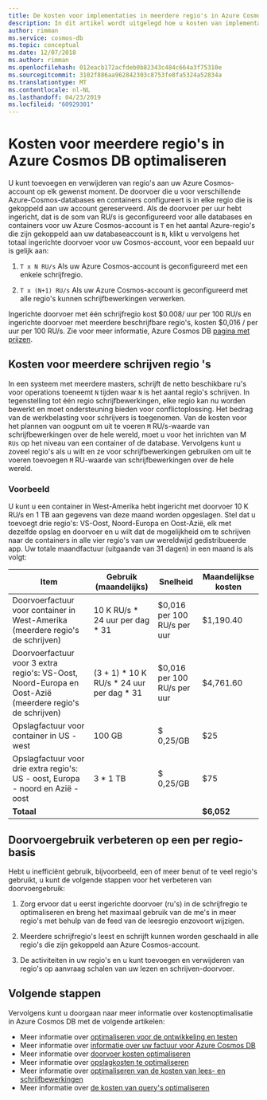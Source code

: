 ```yaml
---
title: De kosten voor implementaties in meerdere regio's in Azure Cosmos DB optimaliseren
description: In dit artikel wordt uitgelegd hoe u kosten van implementaties in meerdere regio's in Azure Cosmos DB beheren.
author: rimman
ms.service: cosmos-db
ms.topic: conceptual
ms.date: 12/07/2018
ms.author: rimman
ms.openlocfilehash: 012eacb172acfdeb0b82343c484c664a3f75310e
ms.sourcegitcommit: 3102f886aa962842303c8753fe8fa5324a52834a
ms.translationtype: MT
ms.contentlocale: nl-NL
ms.lasthandoff: 04/23/2019
ms.locfileid: "60929301"
---
```

# <a name="optimize-multi-region-cost-in-azure-cosmos-db"></a>Kosten voor meerdere regio's in Azure Cosmos DB optimaliseren

U kunt toevoegen en verwijderen van regio's aan uw Azure Cosmos-account op elk gewenst moment. De doorvoer die u voor verschillende Azure-Cosmos-databases en containers configureert is in elke regio die is gekoppeld aan uw account gereserveerd. Als de doorvoer per uur hebt ingericht, dat is de som van RU/s is geconfigureerd voor alle databases en containers voor uw Azure Cosmos-account is `T` en het aantal Azure-regio's die zijn gekoppeld aan uw databaseaccount is `N`, klikt u vervolgens het totaal ingerichte doorvoer voor uw Cosmos-account, voor een bepaald uur is gelijk aan:

1. `T x N RU/s` Als uw Azure Cosmos-account is geconfigureerd met een enkele schrijfregio. 

1. `T x (N+1) RU/s` Als uw Azure Cosmos-account is geconfigureerd met alle regio's kunnen schrijfbewerkingen verwerken. 

Ingerichte doorvoer met één schrijfregio kost $0.008/ uur per 100 RU/s en ingerichte doorvoer met meerdere beschrijfbare regio's, kosten $0,016 / per uur per 100 RU/s. Zie voor meer informatie, Azure Cosmos DB [pagina met prijzen](https://azure.microsoft.com/pricing/details/cosmos-db/).

## <a name="costs-for-multiple-write-regions"></a>Kosten voor meerdere schrijven regio 's

In een systeem met meerdere masters, schrijft de netto beschikbare ru's voor operations toeneemt `N` tijden waar `N` is het aantal regio's schrijven. In tegenstelling tot één regio schrijfbewerkingen, elke regio kan nu worden bewerkt en moet ondersteuning bieden voor conflictoplossing. Het bedrag van de werkbelasting voor schrijvers is toegenomen. Van de kosten voor het plannen van oogpunt om uit te voeren `M` RU/s-waarde van schrijfbewerkingen over de hele wereld, moet u voor het inrichten van M `RUs` op het niveau van een container of de database. Vervolgens kunt u zoveel regio's als u wilt en ze voor schrijfbewerkingen gebruiken om uit te voeren toevoegen `M` RU-waarde van schrijfbewerkingen over de hele wereld. 

### <a name="example"></a>Voorbeeld

U kunt u een container in West-Amerika hebt ingericht met doorvoer 10 K RU/s en 1 TB aan gegevens van deze maand worden opgeslagen. Stel dat u toevoegt drie regio's: VS-Oost, Noord-Europa en Oost-Azië, elk met dezelfde opslag en doorvoer en u wilt dat de mogelijkheid om te schrijven naar de containers in alle vier regio's van uw wereldwijd gedistribueerde app. Uw totale maandfactuur (uitgaande van 31 dagen) in een maand is als volgt:

|**Item**|**Gebruik (maandelijks)**|**Snelheid**|**Maandelijkse kosten**|
|----|----|----|----|
|Doorvoerfactuur voor container in West-Amerika (meerdere regio's de schrijven) |10 K RU/s * 24 uur per dag * 31 |$0,016 per 100 RU/s per uur |$1,190.40 |
|Doorvoerfactuur voor 3 extra regio's: VS-Oost, Noord-Europa en Oost-Azië (meerdere regio's de schrijven) |(3 + 1) * 10 K RU/s * 24 uur per dag * 31 |$0,016 per 100 RU/s per uur |$4,761.60 |
|Opslagfactuur voor container in US - west |100 GB |$ 0,25/GB |$25 |
|Opslagfactuur voor drie extra regio's: US - oost, Europa - noord en Azië - oost |3 * 1 TB |$ 0,25/GB |$75 |
|**Totaal**|||**$6,052** |

## <a name="improve-throughput-utilization-on-a-per-region-basis"></a>Doorvoergebruik verbeteren op een per regio-basis

Hebt u inefficiënt gebruik, bijvoorbeeld, een of meer benut of te veel regio's gebruikt, u kunt de volgende stappen voor het verbeteren van doorvoergebruik:  

1. Zorg ervoor dat u eerst ingerichte doorvoer (ru's) in de schrijfregio te optimaliseren en breng het maximaal gebruik van de me's in meer regio's met behulp van de feed van de leesregio enzovoort wijzigen. 

2. Meerdere schrijfregio's leest en schrijft kunnen worden geschaald in alle regio's die zijn gekoppeld aan Azure Cosmos-account. 

3. De activiteiten in uw regio's en u kunt toevoegen en verwijderen van regio's op aanvraag schalen van uw lezen en schrijven-doorvoer.

## <a name="next-steps"></a>Volgende stappen

Vervolgens kunt u doorgaan naar meer informatie over kostenoptimalisatie in Azure Cosmos DB met de volgende artikelen:

* Meer informatie over [optimaliseren voor de ontwikkeling en testen](optimize-dev-test.md)
* Meer informatie over [informatie over uw factuur voor Azure Cosmos DB](understand-your-bill.md)
* Meer informatie over [doorvoer kosten optimaliseren](optimize-cost-throughput.md)
* Meer informatie over [opslagkosten te optimaliseren](optimize-cost-storage.md)
* Meer informatie over [optimaliseren van de kosten van lees- en schrijfbewerkingen](optimize-cost-reads-writes.md)
* Meer informatie over [de kosten van query's optimaliseren](optimize-cost-queries.md)

